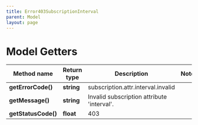 ```yaml
---
title: Error403SubscriptionInterval
parent: Model
layout: page
---
```


# Model Getters

Method name | Return type | Description | Notes
------------ | ------------- | ------------- | -------------
**getErrorCode()** | **string** | subscription.attr.interval.invalid |
**getMessage()** | **string** | Invalid subscription attribute 'interval'. |
**getStatusCode()** | **float** | 403 |

